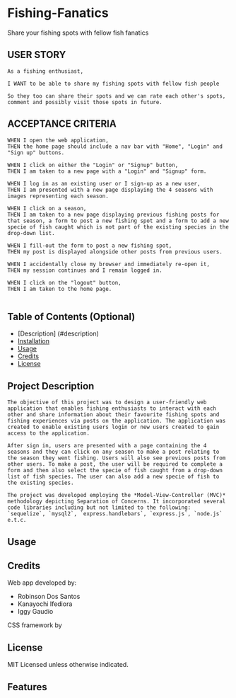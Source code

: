 # Fishing-Fanatics
Share your fishing spots with fellow fish fanatics

## USER STORY 
```
As a fishing enthusiast,

I WANT to be able to share my fishing spots with fellow fish people

So they too can share their spots and we can rate each other's spots, comment and possibly visit those spots in future.
```
## ACCEPTANCE CRITERIA
```
WHEN I open the web application,
THEN the home page should include a nav bar with "Home", "Login" and "Sign up" buttons.

WHEN I click on either the "Login" or "Signup" button, 
THEN I am taken to a new page with a "Login" and "Signup" form.

WHEN I log in as an existing user or I sign-up as a new user, 
THEN I am presented with a new page displaying the 4 seasons with images representing each season.

WHEN I click on a season,
THEN I am taken to a new page displaying previous fishing posts for that season, a form to post a new fishing spot and a form to add a new specie of fish caught which is not part of the existing species in the drop-down list.

WHEN I fill-out the form to post a new fishing spot,
THEN my post is displayed alongside other posts from previous users.

WHEN I accidentally close my browser and immediately re-open it,
THEN my session continues and I remain logged in.

WHEN I click on the "logout" button,
THEN I am taken to the home page.


```

## Table of Contents (Optional)

- [Description] (#description)
- [Installation](#installation)
- [Usage](#usage)
- [Credits](#credits)
- [License](#license)

## Project Description
```
The objective of this project was to design a user-friendly web application that enables fishing enthusiasts to interact with each other and share information about their favourite fishing spots and fishing experiences via posts on the application. The application was created to enable existing users login or new users created to gain access to the application. 

After sign in, users are presented with a page containing the 4 seasons and they can click on any season to make a post relating to the season they went fishing. Users will also see previous posts from other users. To make a post, the user will be required to complete a form and then also select the specie of fish caught from a drop-down list of fish species. The user can also add a new specie of fish to the existing species.

The project was developed employing the *Model-View-Controller (MVC)* methodology depicting Separation of Concerns. It incorporated several code libraries including but not limited to the following: `sequelize`, `mysql2`, `express.handlebars`, `express.js`, `node.js` e.t.c.
```
## Usage

<!-- ADD SCREENSHOTS AND SOME INSTRUCTIONS -->


## Credits

Web app developed by:
- Robinson Dos Santos
- Kanayochi Ifediora
- Iggy Gaudio


CSS framework by

## License


MIT Licensed unless otherwise indicated.



## Features



